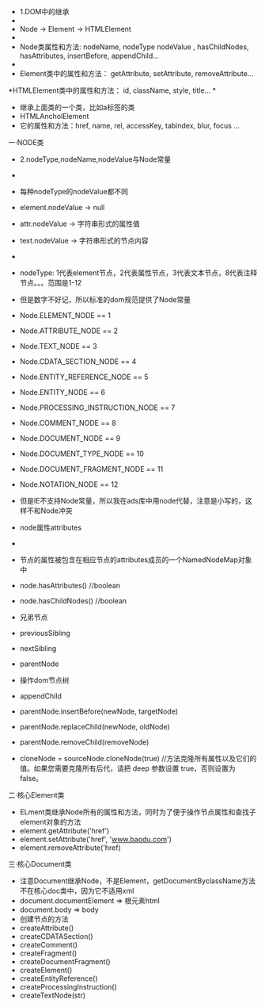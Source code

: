 
* 1.DOM中的继承
* 
* Node -> Element -> HTMLElement
* 
* Node类属性和方法: nodeName, nodeType nodeValue , hasChildNodes, hasAttributes, insertBefore, appendChild...
* 
* Element类中的属性和方法： getAttribute, setAttribute, removeAttribute...

*HTMLElement类中的属性和方法： id, className, style, title...
*
* 继承上面类的一个类，比如a标签的类
* HTMLAncholElement
* 它的属性和方法：href, name, rel, accessKey, tabindex, blur, focus ...


 一·NODE类

* 2.nodeType,nodeName,nodeValue与Node常量
* 
* 每种nodeType的nodeValue都不同
* element.nodeValue -> null
* attr.nodeValue -> 字符串形式的属性值
* text.nodeValue -> 字符串形式的节点内容
* 
* nodeType: 1代表element节点，2代表属性节点，3代表文本节点，8代表注释节点。。。范围是1-12
* 但是数字不好记，所以标准的dom规范提供了Node常量
* Node.ELEMENT_NODE == 1
* Node.ATTRIBUTE_NODE == 2
* Node.TEXT_NODE == 3
* Node.CDATA_SECTION_NODE == 4
* Node.ENTITY_REFERENCE_NODE == 5
* Node.ENTITY_NODE == 6
* Node.PROCESSING_INSTRUCTION_NODE == 7
* Node.COMMENT_NODE == 8
* Node.DOCUMENT_NODE == 9
* Node.DOCUMENT_TYPE_NODE == 10
* Node.DOCUMENT_FRAGMENT_NODE == 11
* Node.NOTATION_NODE == 12
* 但是IE不支持Node常量，所以我在ads库中用node代替，注意是小写的，这样不和Node冲突

* node属性attributes
* 
* 节点的属性被包含在相应节点的attributes成员的一个NamedNodeMap对象中
* node.hasAttributes() //boolean
* node.hasChildNodes() //boolean

* 兄弟节点
* previousSibling
* nextSibling
* parentNode


* 操作dom节点树
* appendChild
* parentNode.insertBefore(newNode, targetNode)
* parentNode.replaceChild(newNode, oldNode)
* parentNode.removeChild(removeNode)
* cloneNode = sourceNode.cloneNode(true) //方法克隆所有属性以及它们的值。如果您需要克隆所有后代，请把 deep 参数设置 true，否则设置为 false。


二·核心Element类

* ELment类继承Node所有的属性和方法，同时为了便于操作节点属性和查找子element对象的方法
* element.getAttribute('href')
* element.setAttribute('href', 'www.baodu.com')
* element.removeAttribute('href)

三·核心Document类
* 注意Document继承Node，不是Element，getDocumentByclassName方法不在核心doc类中，因为它不适用xml
* document.documentElement => 根元素html
* document.body => body
* 创建节点的方法
* createAttribute()
* createCDATASection()
* createComment()
* createFragment()
* createDocumentFragment()
* createElement()
* createEntityReference()
* createProcessingInstruction()
* createTextNode(str)
